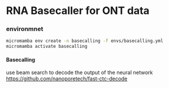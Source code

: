 # RNA Basecaller for ONT data

### environmnet
```bash
micromamba env create -n basecalling -f envs/basecalling.yml
micromamba activate basecalling
```

#### Basecalling
use beam search to decode the output of the neural network https://github.com/nanoporetech/fast-ctc-decode
